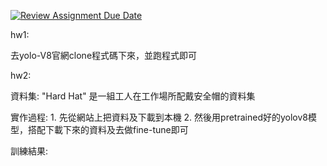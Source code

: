 [![Review Assignment Due Date](https://classroom.github.com/assets/deadline-readme-button-24ddc0f5d75046c5622901739e7c5dd533143b0c8e959d652212380cedb1ea36.svg)](https://classroom.github.com/a/4sJVECVc)

hw1:

去yolo-V8官網clone程式碼下來，並跑程式即可

hw2:

  資料集:
    "Hard Hat" 是一組工人在工作場所配戴安全帽的資料集

  實作過程:
    1. 先從網站上把資料及下載到本機
    2. 然後用pretrained好的yolov8模型，搭配下載下來的資料及去做fine-tune即可

  訓練結果:
